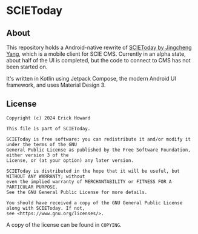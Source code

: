 # SCIEToday
## About

This repository holds a Android-native rewrite of [SCIEToday by Jingcheng Yang](https://github.com/SCIEDEV/SCIEToday), which is a
mobile client for SCIE CMS. Currently in an alpha state, about half of the UI is completed, but the
code to connect to CMS has not been started on.

It's written in Kotlin using Jetpack Compose, the modern Android UI framework, and uses Material
Design 3. 


## License
```
Copyright (c) 2024 Erick Howard

This file is part of SCIEToday.

SCIEToday is free software: you can redistribute it and/or modify it under the terms of the GNU
General Public License as published by the Free Software Foundation, either version 3 of the
License, or (at your option) any later version.

SCIEToday is distributed in the hope that it will be useful, but WITHOUT ANY WARRANTY; without
even the implied warranty of MERCHANTABILITY or FITNESS FOR A PARTICULAR PURPOSE.
See the GNU General Public License for more details.

You should have received a copy of the GNU General Public License along with SCIEToday. If not,
see <https://www.gnu.org/licenses/>.
```

A copy of the license can be found in `COPYING`.